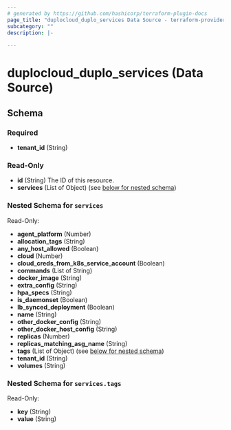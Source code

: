 ```yaml
---
# generated by https://github.com/hashicorp/terraform-plugin-docs
page_title: "duplocloud_duplo_services Data Source - terraform-provider-duplocloud"
subcategory: ""
description: |-
  
---
```


# duplocloud_duplo_services (Data Source)





<!-- schema generated by tfplugindocs -->
## Schema

### Required

- **tenant_id** (String)

### Read-Only

- **id** (String) The ID of this resource.
- **services** (List of Object) (see [below for nested schema](#nestedatt--services))

<a id="nestedatt--services"></a>
### Nested Schema for `services`

Read-Only:

- **agent_platform** (Number)
- **allocation_tags** (String)
- **any_host_allowed** (Boolean)
- **cloud** (Number)
- **cloud_creds_from_k8s_service_account** (Boolean)
- **commands** (List of String)
- **docker_image** (String)
- **extra_config** (String)
- **hpa_specs** (String)
- **is_daemonset** (Boolean)
- **lb_synced_deployment** (Boolean)
- **name** (String)
- **other_docker_config** (String)
- **other_docker_host_config** (String)
- **replicas** (Number)
- **replicas_matching_asg_name** (String)
- **tags** (List of Object) (see [below for nested schema](#nestedobjatt--services--tags))
- **tenant_id** (String)
- **volumes** (String)

<a id="nestedobjatt--services--tags"></a>
### Nested Schema for `services.tags`

Read-Only:

- **key** (String)
- **value** (String)


